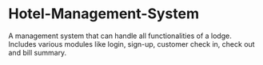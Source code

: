 # Hotel-Management-System
A management system that can handle all functionalities of a lodge.
Includes various modules like login, sign-up, customer check in, check out and bill summary.
